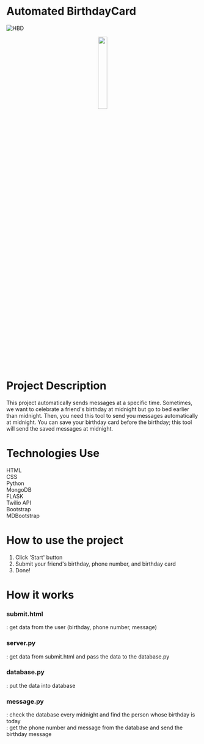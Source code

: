# Automated BirthdayCard
![HBD](https://user-images.githubusercontent.com/104620291/176481407-61b09fa7-244a-40d0-8116-0072af89a041.gif)
<p align="center"><img width="22%" src="https://user-images.githubusercontent.com/104620291/176481609-7a3ee581-776e-4ae2-a2a2-e1cf2c171771.gif"/></p>

# Project Description
This project automatically sends messages at a specific time. Sometimes, we want to celebrate a friend's birthday at midnight but go to bed earlier than midnight. Then, you need this tool to send you messages automatically at midnight. You can save your birthday card before the birthday; this tool will send the saved messages at midnight.   

# Technologies Use
HTML   
CSS   
Python   
MongoDB   
FLASK   
Twilio API   
Bootstrap   
MDBootstrap   

# How to use the project
1. Click 'Start' button
2. Submit your friend's birthday, phone number, and birthday card
3. Done!

# How it works
### submit.html
: get data from the user (birthday, phone number, message)    

### server.py
: get data from submit.html and pass the data to the database.py   

### database.py
: put the data into database    

### message.py
: check the database every midnight and find the person whose birthday is today   
: get the phone number and message from the database and send the birthday message   
